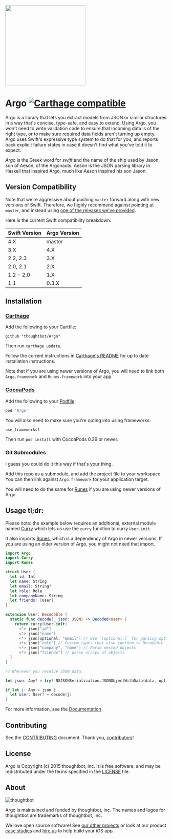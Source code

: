 <img src="https://raw.githubusercontent.com/thoughtbot/Argo/master/web/Logo.png" width="250" />

# Argo [![Carthage compatible](https://img.shields.io/badge/Carthage-compatible-4BC51D.svg?style=flat)](https://github.com/Carthage/Carthage)

Argo is a library that lets you extract models from JSON or similar structures in
a way that's concise, type-safe, and easy to extend. Using Argo, you won't need
to write validation code to ensure that incoming data is of the right type, or
to make sure required data fields aren't turning up empty. Argo uses Swift's
expressive type system to do that for you, and reports back explicit failure
states in case it doesn't find what you've told it to expect.

_Argo_ is the Greek word for _swift_ and the name of the ship used by Jason, son
of Aeson, of the Argonauts. Aeson is the JSON parsing library in Haskell that
inspired Argo, much like Aeson inspired his son Jason.

## Version Compatibility

Note that we're aggressive about pushing `master` forward along with new
versions of Swift. Therefore, we highly recommend against pointing at `master`,
and instead using [one of the releases we've provided][releases].

Here is the current Swift compatibility breakdown:

| Swift Version | Argo Version |
| ------------- | ------------ |
| 4.X           | master       |
| 3.X           | 4.X          |
| 2.2, 2.3      | 3.X          |
| 2.0, 2.1      | 2.X          |
| 1.2 - 2.0     | 1.X          |
| 1.1           | 0.3.X        |

[releases]: https://github.com/thoughtbot/Argo/releases

## Installation

### [Carthage]

[Carthage]: https://github.com/Carthage/Carthage

Add the following to your Cartfile:

```
github "thoughtbot/Argo"
```

Then run `carthage update`.

Follow the current instructions in [Carthage's README][carthage-installation]
for up to date installation instructions.

Note that if you are using newer versions of Argo, you will need to link both
`Argo.framework` and `Runes.framework` into your app.

[carthage-installation]: https://github.com/Carthage/Carthage#adding-frameworks-to-an-application

### [CocoaPods]

[CocoaPods]: http://cocoapods.org

Add the following to your [Podfile](http://guides.cocoapods.org/using/the-podfile.html):

```ruby
pod 'Argo'
```

You will also need to make sure you're opting into using frameworks:

```ruby
use_frameworks!
```

Then run `pod install` with CocoaPods 0.36 or newer.

### Git Submodules

I guess you could do it this way if that's your thing.

Add this repo as a submodule, and add the project file to your workspace. You
can then link against `Argo.framework` for your application target.

You will need to do the same for [Runes] if you are using newer versions of
Argo.

[Runes]: https://github.com/thoughtbot/Runes

## Usage tl;dr:

Please note: the example below requires an additional, external module named
[Curry](https://github.com/thoughtbot/Curry) which lets us use the `curry`
function to curry `User.init`.

It also imports [Runes], which is a dependency of Argo in newer versions. If
you are using an older version of Argo, you might not need that import.

```swift
import Argo
import Curry
import Runes

struct User {
  let id: Int
  let name: String
  let email: String?
  let role: Role
  let companyName: String
  let friends: [User]
}

extension User: Decodable {
  static func decode(_ json: JSON) -> Decoded<User> {
    return curry(User.init)
      <^> json["id"]
      <*> json["name"]
      <*> json[optional: "email"] // Use `[optional:]` for parsing optional values
      <*> json["role"] // Custom types that also conform to Decodable just work
      <*> json["company", "name"] // Parse nested objects
      <*> json["friends"] // parse arrays of objects
  }
}

// Wherever you receive JSON data:

let json: Any? = try? NSJSONSerialization.JSONObjectWithData(data, options: [])

if let j: Any = json {
  let user: User? = decode(j)
}
```

For more information, see the [Documentation](Documentation/)

## Contributing

See the [CONTRIBUTING] document. Thank you, [contributors]!

[CONTRIBUTING]: CONTRIBUTING.md
[contributors]: https://github.com/thoughtbot/Argo/graphs/contributors

## License

Argo is Copyright (c) 2015 thoughtbot, inc. It is free software, and may be
redistributed under the terms specified in the [LICENSE] file.

[LICENSE]: /LICENSE

## About

![thoughtbot](http://presskit.thoughtbot.com/images/thoughtbot-logo-for-readmes.svg)

Argo is maintained and funded by thoughtbot, inc. The names and logos for
thoughtbot are trademarks of thoughtbot, inc.

We love open source software! See [our other projects][community] or look at
our product [case studies] and [hire us][hire] to help build your iOS app.

[community]: https://thoughtbot.com/community?utm_source=github
[case studies]: https://thoughtbot.com/work?utm_source=github
[hire]: https://thoughtbot.com/hire-us?utm_source=github

